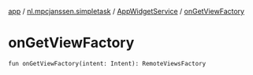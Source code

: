 [app](../../index.md) / [nl.mpcjanssen.simpletask](../index.md) / [AppWidgetService](index.md) / [onGetViewFactory](.)

# onGetViewFactory

`fun onGetViewFactory(intent: Intent): RemoteViewsFactory`